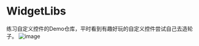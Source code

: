 # WidgetLibs
练习自定义控件的Demo仓库，平时看到有趣好玩的自定义控件尝试自己去造轮子。
![image](https://wx3.sinaimg.cn/mw690/9e5447c2gy1glm81it1tug20cg0qohdy.gif)
